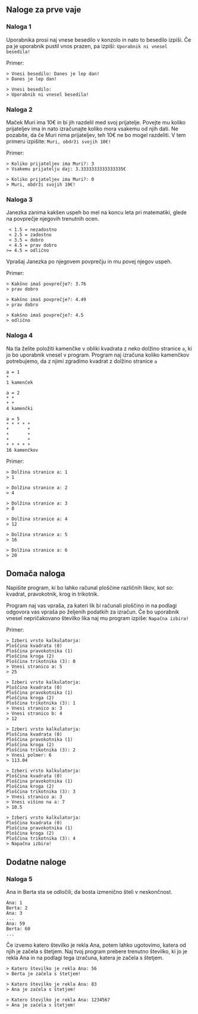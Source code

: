 ## Naloge za prve vaje

### Naloga 1
Uporabnika prosi naj vnese besedilo v konzolo in nato 
to besedilo izpiši. Če pa je uporabnik pustil vnos prazen,
pa izpiši: `Uporabnik ni vnesel besedila!`

Primer:
```
> Vnesi besedilo: Danes je lep dan!
> Danes je lep dan!

> Vnesi besedilo: 
> Uporabnik ni vnesel besedila!
```

### Naloga 2
Maček Muri ima 10€ in bi jih razdelil med svoj prijatelje. 
Povejte mu koliko prijateljev ima in nato izračunajte koliko
mora vsakemu od njih dati. Ne pozabite, da če Muri nima
prijateljev, teh 10€ ne bo mogel razdeliti. V tem primeru
izpišite: `Muri, obdrži svojih 10€!`

Primer:
```
> Koliko prijateljev ima Muri?: 3
> Vsakemu prijatelju daj: 3.3333333333333335€

> Koliko prijateljev ima Muri?: 0
> Muri, obdrži svojih 10€!
```

### Naloga 3
Janezka zanima kakšen uspeh bo mel na koncu leta pri
matematiki, glede na povprečje njegovih trenutnih ocen.
```
 < 1.5 = nezadostno
 < 2.5 = zadostno
 < 3.5 = dobro
 < 4.5 = prav dobro
>= 4.5 = odlično
```
Vprašaj Janezka po njegovem povprečju in mu povej njegov
uspeh.

Primer:
```
> Kakšno imaš povprečje?: 3.76
> prav dobro

> Kakšno imaš povprečje?: 4.49
> prav dobro

> Kakšno imaš povprečje?: 4.5
> odlično
```

### Naloga 4
Na tla želite položiti kamenčke v obliki kvadrata z neko
dolžino stranice `a`, ki jo bo uporabnik vnesel v program.
Program naj izračuna koliko kamenčkov potrebujemo, da z njimi
zgradimo kvadrat z dolžino stranice `a`
```
a = 1
*
1 kamenček

a = 2
* *
* *
4 kamenčki

a = 5
* * * * *
*       *
*       *
*       *
* * * * *
16 kamenčkov
```

Primer:
```
> Dolžina stranice a: 1
> 1

> Dolžina stranice a: 2
> 4

> Dolžina stranice a: 3
> 8

> Dolžina stranice a: 4
> 12

> Dolžina stranice a: 5
> 16

> Dolžina stranice a: 6
> 20
```

## Domača naloga
Napišite program, ki bo lahko računal ploščine različnih
likov, kot so: kvadrat, pravokotnik, krog in trikotnik.

Program naj vas vpraša, za kateri lik bi računali ploščino
in na podlagi odgovora vas vpraša po željenih podatkih
za izračun. Če bo uporabnik vnesel nepričakovano številko
lika naj mu program izpiše: `Napačna izbira!`

Primer:
```
> Izberi vrsto kalkulatorja:
Ploščina kvadrata (0)
Ploščina pravokotnika (1)
Ploščina kroga (2)
Ploščina trikotnika (3): 0
> Vnesi stranico a: 5
> 25

> Izberi vrsto kalkulatorja:
Ploščina kvadrata (0)
Ploščina pravokotnika (1)
Ploščina kroga (2)
Ploščina trikotnika (3): 1
> Vnesi stranico a: 3
> Vnesi stranico b: 4
> 12

> Izberi vrsto kalkulatorja:
Ploščina kvadrata (0)
Ploščina pravokotnika (1)
Ploščina kroga (2)
Ploščina trikotnika (3): 2
> Vnesi polmer: 6
> 113.04

> Izberi vrsto kalkulatorja:
Ploščina kvadrata (0)
Ploščina pravokotnika (1)
Ploščina kroga (2)
Ploščina trikotnika (3): 3
> Vnesi stranico a: 3
> Vnesi višino na a: 7
> 10.5

> Izberi vrsto kalkulatorja:
Ploščina kvadrata (0)
Ploščina pravokotnika (1)
Ploščina kroga (2)
Ploščina trikotnika (3): 4
> Napačna izbira!
```

## Dodatne naloge

### Naloga 5
Ana in Berta sta se odločili, da bosta izmenično šteli v
neskončnost.
```
Ana: 1
Berta: 2
Ana: 3
...
Ana: 59
Berta: 60
...
```
Če izvemo katero številko je rekla Ana, potem lahko ugotovimo,
katera od njih je začela s štetjem. Naj tvoj program prebere
trenutno številko, ki jo je rekla Ana in na podlagi tega
izračuna, katera je začela s štetjem.
```
> Katero številko je rekla Ana: 56
> Berta je začela s štetjem!

> Katero številko je rekla Ana: 83
> Ana je začela s štetjem!

> Katero številko je rekla Ana: 1234567
> Ana je začela s štetjem!
```
